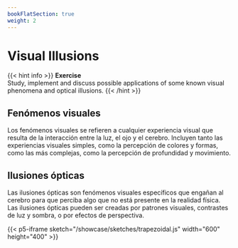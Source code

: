 ```yaml
---
bookFlatSection: true
weight: 2
---
```

# Visual Illusions

{{< hint info >}}
**Exercise**  
Study, implement and discuss possible applications of some known visual phenomena and optical illusions.
{{< /hint >}}

## Fenómenos visuales

Los fenómenos visuales se refieren a cualquier experiencia visual que resulta de la interacción entre la luz, el ojo y el cerebro. Incluyen tanto las experiencias visuales simples, como la percepción de colores y formas, como las más complejas, como la percepción de profundidad y movimiento.

## Ilusiones ópticas

Las ilusiones ópticas son fenómenos visuales específicos que engañan al cerebro para que perciba algo que no está presente en la realidad física. Las ilusiones ópticas pueden ser creadas por patrones visuales, contrastes de luz y sombra, o por efectos de perspectiva.

{{< p5-iframe sketch="/showcase/sketches/trapezoidal.js" width="600" height="400" >}}
